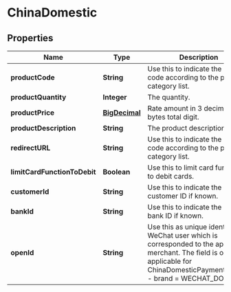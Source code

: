

# ChinaDomestic

## Properties

Name | Type | Description | Notes
------------ | ------------- | ------------- | -------------
**productCode** | **String** | Use this to indicate the product code according to the product category list. | 
**productQuantity** | **Integer** | The quantity. | 
**productPrice** | [**BigDecimal**](BigDecimal.md) | Rate amount in 3 decimal 12 bytes total digit. | 
**productDescription** | **String** | The product description. | 
**redirectURL** | **String** | Use this to indicate the product code according to the product category list. | 
**limitCardFunctionToDebit** | **Boolean** | Use this to limit card functions to debit cards. |  [optional]
**customerId** | **String** | Use this to indicate the CUP customer ID if known. |  [optional]
**bankId** | **String** | Use this to indicate the CUP bank ID if known. |  [optional]
**openId** | **String** | Use this as unique identifier of WeChat user which is corresponded to the appid of merchant. The field is only applicable for ChinaDomesticPaymentMethod - brand &#x3D; WECHAT_DOMESTIC |  [optional]



